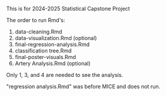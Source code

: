 This is for 2024-2025 Statistical Capstone Project

The order to run Rmd's: 
  1. data-cleaning.Rmd
  2. data-visualization.Rmd (optional)
  3. final-regression-analysis.Rmd
  4. classification tree.Rmd
  5. final-poster-visuals.Rmd
  6. Artery Analysis.Rmd (optional)

Only 1, 3, and 4 are needed to see the analysis. 

"regression analysis.Rmd" was before MICE and does not run.
